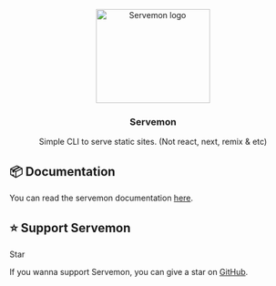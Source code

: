 <p align="center">
  <a href="https://servemon.netlify.app">
    <img src="https://servemon.netlify.app/logo.png" alt="Servemon logo" width="200" height="165">
  </a>
</p>

<h3 align="center">Servemon</h3>

<p align="center">
  Simple CLI to serve static sites. (Not react, next, remix & etc)
</p>

## 📦 Documentation

You can read the servemon documentation [here](https://servemon.netlify.app).

## ⭐️ Support Servemon

<github-button href="https://github.com/lassv/servemon" data-size="large" data-show-count="true" aria-label="Star lassv/servemon on GitHub">Star</github-button>

If you wanna support Servemon, you can give a star on [GitHub](https://github.com/lassv/servemon/stargazers).
